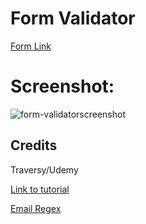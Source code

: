 <h1> Form Validator </h1>

<a href="https://mbenson025.github.io/form-validator/">Form Link</a>

# Screenshot:

![form-validatorscreenshot](https://user-images.githubusercontent.com/35643709/164952559-9ea016e8-6e26-49d6-a5c6-a724b6e43b13.jpg)

## Credits

Traversy/Udemy

<a href="https://www.udemy.com/course/web-projects-with-vanilla-javascript/"> Link to tutorial</a>

<a href="https://stackoverflow.com/questions/46155/whats-the-best-way-to-validate-an-email-address-in-javascript?page=1&tab=scoredesc#tab-top">Email Regex</a>
